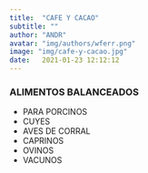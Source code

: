 ```yaml
---
title:  "CAFE Y CACAO"
subtitle: ""
author: "ANDR"
avatar: "img/authors/wferr.png"
image: "img/cafe-y-cacao.jpg"
date:   2021-01-23 12:12:12
---
```


### ALIMENTOS BALANCEADOS
- PARA PORCINOS
- CUYES
- AVES DE CORRAL
- CAPRINOS
- OVINOS
- VACUNOS